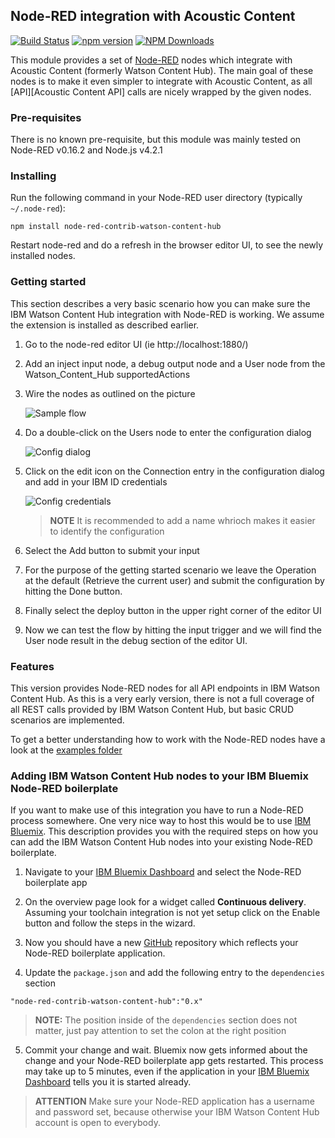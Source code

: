 ## Node-RED integration with Acoustic Content

[![Build Status](https://travis-ci.org/ibm-wch/sample-node-red-contrib-wch.svg?branch=master)](https://travis-ci.org/ibm-wch/sample-node-red-contrib-wch)
[![npm version](https://badge.fury.io/js/node-red-contrib-watson-content-hub.svg)](https://badge.fury.io/js/node-red-contrib-watson-content-hub)
[![NPM Downloads](https://img.shields.io/npm/dt/node-red-contrib-watson-content-hub.svg)](https://www.npmjs.com/package/node-red-contrib-watson-content-hub)

This module provides a set of [Node-RED](http://nodered.org) nodes which integrate with
Acoustic Content (formerly Watson Content Hub). The main goal of these nodes is to make it even simpler
to integrate with Acoustic Content, as all [API][Acoustic Content API] calls
are nicely wrapped by the given nodes.


### Pre-requisites
There is no known pre-requisite, but this module was mainly tested on
Node-RED v0.16.2 and Node.js v4.2.1


### Installing
Run the following command in your Node-RED user directory
(typically ```~/.node-red```):

```
npm install node-red-contrib-watson-content-hub
```

Restart node-red and do a refresh in the browser editor UI, to see the newly installed nodes.

### Getting started

This section describes a very basic scenario how you can make sure the IBM Watson Content Hub integration with Node-RED is working. We assume the extension is installed as described earlier.

1. Go to the node-red editor UI (ie http://localhost:1880/)

2. Add an inject input node, a debug output node and a User node from the Watson_Content_Hub supportedActions

3. Wire the nodes as outlined on the picture

    ![Sample flow](https://raw.githubusercontent.com/ibm-wch/sample-node-red-contrib-wch/master/doc/images/flow.png)

4. Do a double-click on the Users node to enter the configuration dialog

    ![Config dialog](https://raw.githubusercontent.com/ibm-wch/sample-node-red-contrib-wch/master/doc/images/config.png)

5. Click on the edit icon on the Connection entry in the configuration dialog and add in your IBM ID credentials

    ![Config credentials](https://raw.githubusercontent.com/ibm-wch/sample-node-red-contrib-wch/master/doc/images/config_user.png)

    > __NOTE__ It is recommended to add a name whrioch makes it easier to identify the configuration

6. Select the Add button to submit your input

7. For the purpose of the getting started scenario we leave the Operation at the default (Retrieve the current user) and submit the configuration by hitting the Done button.

8. Finally select the deploy button in the upper right corner of the editor UI

9. Now we can test the flow by hitting the input trigger and we will find the User node result in the debug section of the editor UI.

### Features

This version provides Node-RED nodes for all API endpoints in IBM Watson Content
Hub. As this is  a very early version, there is not a full coverage of all REST
calls provided by IBM Watson Content Hub, but basic CRUD scenarios are implemented.

To get a better understanding how to work with the Node-RED nodes have a look
at the [examples folder](https://github.com/ibm-wch/sample-node-red-contrib-wch/tree/master/examples)

[Content Hub API]: https://developer.ibm.com/api/view/id-618:title-IBM_Watson_Content_Hub_API "IBM Watson Content Hub API"

### Adding IBM Watson Content Hub nodes to your IBM Bluemix Node-RED boilerplate

If you want to make use of this integration you have to run a Node-RED process somewhere. One very nice way to host this would be to use [IBM Bluemix](http://www.bluemix.net). This description provides you with the required steps on how you can add the IBM Watson Content Hub nodes into your existing Node-RED boilerplate.

1. Navigate to your [IBM Bluemix Dashboard](http://www.bluemix.net) and select the Node-RED boilerplate app

2. On the overview page look for a widget called __Continuous delivery__. Assuming your toolchain integration is not yet setup click on the Enable button and follow the steps in the wizard.

3. Now you should have a new [GitHub](http://github.com) repository which reflects your Node-RED boilerplate application.

4. Update the ```package.json``` and add the following entry to the ```dependencies``` section

```
"node-red-contrib-watson-content-hub":"0.x"
```

> __NOTE:__ The position inside of the ```dependencies``` section does not matter, just pay attention to set the colon at the right position

5.  Commit your change and wait. Bluemix now gets informed about the change and your Node-RED boilerplate app gets restarted. This process may take up to 5 minutes, even if the application in your [IBM Bluemix Dashboard](http://www.bluemix.net) tells you it is started already.

> __ATTENTION__ Make sure your Node-RED application has a username and password set, because otherwise your IBM Watson Content Hub account is open to everybody.
